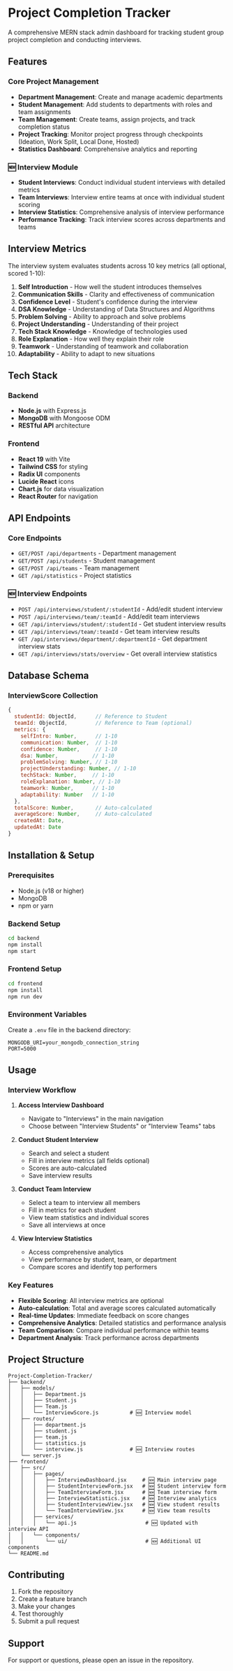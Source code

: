 # Project Completion Tracker

A comprehensive MERN stack admin dashboard for tracking student group project completion and conducting interviews.

## Features

### Core Project Management
- **Department Management**: Create and manage academic departments
- **Student Management**: Add students to departments with roles and team assignments
- **Team Management**: Create teams, assign projects, and track completion status
- **Project Tracking**: Monitor project progress through checkpoints (Ideation, Work Split, Local Done, Hosted)
- **Statistics Dashboard**: Comprehensive analytics and reporting

### 🆕 Interview Module
- **Student Interviews**: Conduct individual student interviews with detailed metrics
- **Team Interviews**: Interview entire teams at once with individual student scoring
- **Interview Statistics**: Comprehensive analysis of interview performance
- **Performance Tracking**: Track interview scores across departments and teams

## Interview Metrics

The interview system evaluates students across 10 key metrics (all optional, scored 1-10):

1. **Self Introduction** - How well the student introduces themselves
2. **Communication Skills** - Clarity and effectiveness of communication
3. **Confidence Level** - Student's confidence during the interview
4. **DSA Knowledge** - Understanding of Data Structures and Algorithms
5. **Problem Solving** - Ability to approach and solve problems
6. **Project Understanding** - Understanding of their project
7. **Tech Stack Knowledge** - Knowledge of technologies used
8. **Role Explanation** - How well they explain their role
9. **Teamwork** - Understanding of teamwork and collaboration
10. **Adaptability** - Ability to adapt to new situations

## Tech Stack

### Backend
- **Node.js** with Express.js
- **MongoDB** with Mongoose ODM
- **RESTful API** architecture

### Frontend
- **React 19** with Vite
- **Tailwind CSS** for styling
- **Radix UI** components
- **Lucide React** icons
- **Chart.js** for data visualization
- **React Router** for navigation

## API Endpoints

### Core Endpoints
- `GET/POST /api/departments` - Department management
- `GET/POST /api/students` - Student management
- `GET/POST /api/teams` - Team management
- `GET /api/statistics` - Project statistics

### 🆕 Interview Endpoints
- `POST /api/interviews/student/:studentId` - Add/edit student interview
- `POST /api/interviews/team/:teamId` - Add/edit team interviews
- `GET /api/interviews/student/:studentId` - Get student interview results
- `GET /api/interviews/team/:teamId` - Get team interview results
- `GET /api/interviews/department/:departmentId` - Get department interview stats
- `GET /api/interviews/stats/overview` - Get overall interview statistics

## Database Schema

### InterviewScore Collection
```javascript
{
  studentId: ObjectId,      // Reference to Student
  teamId: ObjectId,         // Reference to Team (optional)
  metrics: {
    selfIntro: Number,      // 1-10
    communication: Number,  // 1-10
    confidence: Number,     // 1-10
    dsa: Number,           // 1-10
    problemSolving: Number, // 1-10
    projectUnderstanding: Number, // 1-10
    techStack: Number,     // 1-10
    roleExplanation: Number, // 1-10
    teamwork: Number,      // 1-10
    adaptability: Number   // 1-10
  },
  totalScore: Number,       // Auto-calculated
  averageScore: Number,     // Auto-calculated
  createdAt: Date,
  updatedAt: Date
}
```

## Installation & Setup

### Prerequisites
- Node.js (v18 or higher)
- MongoDB
- npm or yarn

### Backend Setup
```bash
cd backend
npm install
npm start
```

### Frontend Setup
```bash
cd frontend
npm install
npm run dev
```

### Environment Variables
Create a `.env` file in the backend directory:
```env
MONGODB_URI=your_mongodb_connection_string
PORT=5000
```

## Usage

### Interview Workflow

1. **Access Interview Dashboard**
   - Navigate to "Interviews" in the main navigation
   - Choose between "Interview Students" or "Interview Teams" tabs

2. **Conduct Student Interview**
   - Search and select a student
   - Fill in interview metrics (all fields optional)
   - Scores are auto-calculated
   - Save interview results

3. **Conduct Team Interview**
   - Select a team to interview all members
   - Fill in metrics for each student
   - View team statistics and individual scores
   - Save all interviews at once

4. **View Interview Statistics**
   - Access comprehensive analytics
   - View performance by student, team, or department
   - Compare scores and identify top performers

### Key Features

- **Flexible Scoring**: All interview metrics are optional
- **Auto-calculation**: Total and average scores calculated automatically
- **Real-time Updates**: Immediate feedback on score changes
- **Comprehensive Analytics**: Detailed statistics and performance analysis
- **Team Comparison**: Compare individual performance within teams
- **Department Analysis**: Track performance across departments

## Project Structure

```
Project-Completion-Tracker/
├── backend/
│   ├── models/
│   │   ├── Department.js
│   │   ├── Student.js
│   │   ├── Team.js
│   │   └── InterviewScore.js          # 🆕 Interview model
│   ├── routes/
│   │   ├── department.js
│   │   ├── student.js
│   │   ├── team.js
│   │   ├── statistics.js
│   │   └── interview.js               # 🆕 Interview routes
│   └── server.js
├── frontend/
│   ├── src/
│   │   ├── pages/
│   │   │   ├── InterviewDashboard.jsx     # 🆕 Main interview page
│   │   │   ├── StudentInterviewForm.jsx   # 🆕 Student interview form
│   │   │   ├── TeamInterviewForm.jsx      # 🆕 Team interview form
│   │   │   ├── InterviewStatistics.jsx    # 🆕 Interview analytics
│   │   │   ├── StudentInterviewView.jsx   # 🆕 View student results
│   │   │   └── TeamInterviewView.jsx      # 🆕 View team results
│   │   ├── services/
│   │   │   └── api.js                      # 🆕 Updated with interview API
│   │   └── components/
│   │       └── ui/                         # 🆕 Additional UI components
└── README.md
```

## Contributing

1. Fork the repository
2. Create a feature branch
3. Make your changes
4. Test thoroughly
5. Submit a pull request



## Support

For support or questions, please open an issue in the repository.
